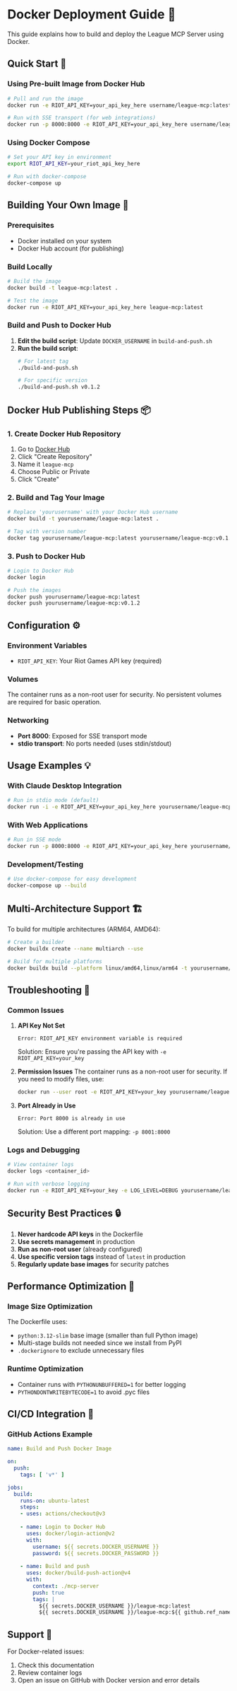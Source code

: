 # Docker Deployment Guide 🐳

This guide explains how to build and deploy the League MCP Server using Docker.

## Quick Start 🚀

### Using Pre-built Image from Docker Hub
```bash
# Pull and run the image
docker run -e RIOT_API_KEY=your_api_key_here username/league-mcp:latest

# Run with SSE transport (for web integrations)
docker run -p 8000:8000 -e RIOT_API_KEY=your_api_key_here username/league-mcp:latest league-mcp --transport sse
```

### Using Docker Compose
```bash
# Set your API key in environment
export RIOT_API_KEY=your_riot_api_key_here

# Run with docker-compose
docker-compose up
```

## Building Your Own Image 🔨

### Prerequisites
- Docker installed on your system
- Docker Hub account (for publishing)

### Build Locally
```bash
# Build the image
docker build -t league-mcp:latest .

# Test the image
docker run -e RIOT_API_KEY=your_api_key_here league-mcp:latest
```

### Build and Push to Docker Hub

1. **Edit the build script**: Update `DOCKER_USERNAME` in `build-and-push.sh`
2. **Run the build script**:
   ```bash
   # For latest tag
   ./build-and-push.sh

   # For specific version
   ./build-and-push.sh v0.1.2
   ```

## Docker Hub Publishing Steps 📦

### 1. Create Docker Hub Repository
1. Go to [Docker Hub](https://hub.docker.com)
2. Click "Create Repository"
3. Name it `league-mcp`
4. Choose Public or Private
5. Click "Create"

### 2. Build and Tag Your Image
```bash
# Replace 'yourusername' with your Docker Hub username
docker build -t yourusername/league-mcp:latest .

# Tag with version number
docker tag yourusername/league-mcp:latest yourusername/league-mcp:v0.1.2
```

### 3. Push to Docker Hub
```bash
# Login to Docker Hub
docker login

# Push the images
docker push yourusername/league-mcp:latest
docker push yourusername/league-mcp:v0.1.2
```

## Configuration ⚙️

### Environment Variables
- `RIOT_API_KEY`: Your Riot Games API key (required)

### Volumes
The container runs as a non-root user for security. No persistent volumes are required for basic operation.

### Networking
- **Port 8000**: Exposed for SSE transport mode
- **stdio transport**: No ports needed (uses stdin/stdout)

## Usage Examples 💡

### With Claude Desktop Integration
```bash
# Run in stdio mode (default)
docker run -i -e RIOT_API_KEY=your_api_key_here yourusername/league-mcp:latest
```

### With Web Applications
```bash
# Run in SSE mode
docker run -p 8000:8000 -e RIOT_API_KEY=your_api_key_here yourusername/league-mcp:latest league-mcp --transport sse
```

### Development/Testing
```bash
# Use docker-compose for easy development
docker-compose up --build
```

## Multi-Architecture Support 🏗️

To build for multiple architectures (ARM64, AMD64):

```bash
# Create a builder
docker buildx create --name multiarch --use

# Build for multiple platforms
docker buildx build --platform linux/amd64,linux/arm64 -t yourusername/league-mcp:latest --push .
```

## Troubleshooting 🔧

### Common Issues

1. **API Key Not Set**
   ```
   Error: RIOT_API_KEY environment variable is required
   ```
   Solution: Ensure you're passing the API key with `-e RIOT_API_KEY=your_key`

2. **Permission Issues**
   The container runs as a non-root user for security. If you need to modify files, use:
   ```bash
   docker run --user root -e RIOT_API_KEY=your_key yourusername/league-mcp:latest
   ```

3. **Port Already in Use**
   ```
   Error: Port 8000 is already in use
   ```
   Solution: Use a different port mapping: `-p 8001:8000`

### Logs and Debugging
```bash
# View container logs
docker logs <container_id>

# Run with verbose logging
docker run -e RIOT_API_KEY=your_key -e LOG_LEVEL=DEBUG yourusername/league-mcp:latest
```

## Security Best Practices 🔒

1. **Never hardcode API keys** in the Dockerfile
2. **Use secrets management** in production
3. **Run as non-root user** (already configured)
4. **Use specific version tags** instead of `latest` in production
5. **Regularly update base images** for security patches

## Performance Optimization 🚀

### Image Size Optimization
The Dockerfile uses:
- `python:3.12-slim` base image (smaller than full Python image)
- Multi-stage builds not needed since we install from PyPI
- `.dockerignore` to exclude unnecessary files

### Runtime Optimization
- Container runs with `PYTHONUNBUFFERED=1` for better logging
- `PYTHONDONTWRITEBYTECODE=1` to avoid .pyc files

## CI/CD Integration 🔄

### GitHub Actions Example
```yaml
name: Build and Push Docker Image

on:
  push:
    tags: [ 'v*' ]

jobs:
  build:
    runs-on: ubuntu-latest
    steps:
    - uses: actions/checkout@v3
    
    - name: Login to Docker Hub
      uses: docker/login-action@v2
      with:
        username: ${{ secrets.DOCKER_USERNAME }}
        password: ${{ secrets.DOCKER_PASSWORD }}
    
    - name: Build and push
      uses: docker/build-push-action@v4
      with:
        context: ./mcp-server
        push: true
        tags: |
          ${{ secrets.DOCKER_USERNAME }}/league-mcp:latest
          ${{ secrets.DOCKER_USERNAME }}/league-mcp:${{ github.ref_name }}
```

## Support 💬

For Docker-related issues:
1. Check this documentation
2. Review container logs
3. Open an issue on GitHub with Docker version and error details 